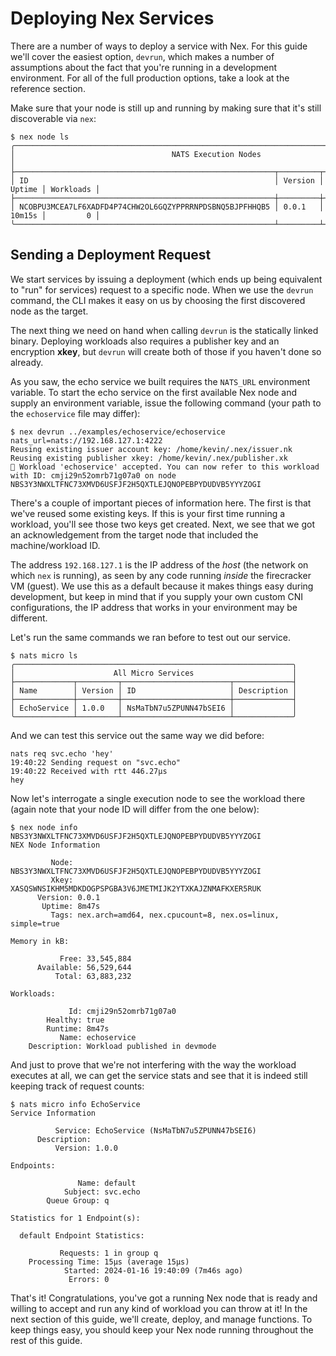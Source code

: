 # Deploying Nex Services
There are a number of ways to deploy a service with Nex. For this guide we'll cover the easiest option, `devrun`, which makes a number of assumptions about the fact that you're running in a development environment. For all of the full production options, take a look at the reference section.

Make sure that your node is still up and running by making sure that it's still discoverable via `nex`:

```
$ nex node ls
╭─────────────────────────────────────────────────────────────────────────────────────────╮
│                                   NATS Execution Nodes                                  │
├──────────────────────────────────────────────────────────┬─────────┬────────┬───────────┤
│ ID                                                       │ Version │ Uptime │ Workloads │
├──────────────────────────────────────────────────────────┼─────────┼────────┼───────────┤
│ NCOBPU3MCEA7LF6XADFD4P74CHW2OL6GQZYPPRRNPDSBNQ5BJPFHHQB5 │ 0.0.1   │ 10m15s │         0 │
╰──────────────────────────────────────────────────────────┴─────────┴────────┴───────────╯
```

## Sending a Deployment Request
We start services by issuing a deployment (which ends up being equivalent to "run" for services) request to a specific node. When we use the `devrun` command, the CLI makes it easy on us by choosing the first discovered node as the target.

The next thing we need on hand when calling `devrun` is the statically linked binary. Deploying workloads also requires a publisher key and an encryption **xkey**, but `devrun` will create both of those if you haven't done so already.

As you saw, the echo service we built requires the `NATS_URL` environment variable. To start the echo service on the first available Nex node and supply an environment variable, issue the following command (your path to the `echoservice` file may differ):

```
$ nex devrun ../examples/echoservice/echoservice nats_url=nats://192.168.127.1:4222
Reusing existing issuer account key: /home/kevin/.nex/issuer.nk
Reusing existing publisher xkey: /home/kevin/.nex/publisher.xk
🚀 Workload 'echoservice' accepted. You can now refer to this workload with ID: cmji29n52omrb71g07a0 on node NBS3Y3NWXLTFNC73XMVD6USFJF2H5QXTLEJQNOPEBPYDUDVB5YYYZOGI
```

There's a couple of important pieces of information here. The first is that we've reused some existing keys. If this is your first time running a workload, you'll see those two keys get created. Next, we see that we got an acknowledgement from the target node that included the machine/workload ID.

The address `192.168.127.1` is the IP address of the _host_ (the network on which `nex` is running), as seen by any code running _inside_ the firecracker VM (guest). We use this as a default because it makes things easy during development, but keep in mind that if you supply your own custom CNI configurations, the IP address that works in your environment may be different.

Let's run the same commands we ran before to test out our service.

```
$ nats micro ls
╭──────────────────────────────────────────────────────────────╮
│                      All Micro Services                      │
├─────────────┬─────────┬────────────────────────┬─────────────┤
│ Name        │ Version │ ID                     │ Description │
├─────────────┼─────────┼────────────────────────┼─────────────┤
│ EchoService │ 1.0.0   │ NsMaTbN7u5ZPUNN47bSEI6 │             │
╰─────────────┴─────────┴────────────────────────┴─────────────╯
```

And we can test this service out the same way we did before:

```
nats req svc.echo 'hey'
19:40:22 Sending request on "svc.echo"
19:40:22 Received with rtt 446.27µs
hey
```

Now let's interrogate a single execution node to see the workload there (again note that your node ID will differ from the one below):

```
$ nex node info NBS3Y3NWXLTFNC73XMVD6USFJF2H5QXTLEJQNOPEBPYDUDVB5YYYZOGI
NEX Node Information

         Node: NBS3Y3NWXLTFNC73XMVD6USFJF2H5QXTLEJQNOPEBPYDUDVB5YYYZOGI
         Xkey: XASQSWNSIKHM5MDKDOGPSPGBA3V6JMETMIJK2YTXKAJZNMAFKXER5RUK
      Version: 0.0.1
       Uptime: 8m47s
         Tags: nex.arch=amd64, nex.cpucount=8, nex.os=linux, simple=true

Memory in kB:

           Free: 33,545,884
      Available: 56,529,644
          Total: 63,883,232

Workloads:

             Id: cmji29n52omrb71g07a0
        Healthy: true
        Runtime: 8m47s
           Name: echoservice
    Description: Workload published in devmode
```

And just to prove that we're not interfering with the way the workload executes at all, we can get the service stats and see that it is indeed still keeping track of request counts:

```
$ nats micro info EchoService
Service Information

          Service: EchoService (NsMaTbN7u5ZPUNN47bSEI6)
      Description: 
          Version: 1.0.0

Endpoints:

               Name: default
            Subject: svc.echo
        Queue Group: q

Statistics for 1 Endpoint(s):

  default Endpoint Statistics:

           Requests: 1 in group q
    Processing Time: 15µs (average 15µs)
            Started: 2024-01-16 19:40:09 (7m46s ago)
             Errors: 0
```
That's it! Congratulations, you've got a running Nex node that is ready and willing to accept and run any kind of workload you can throw at it! In the next section of this guide, we'll create, deploy, and manage functions. To keep things easy, you should keep your Nex node running throughout the rest of this guide.
